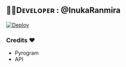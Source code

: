 

## 👨‍💻Dᴇᴠᴇʟᴏᴘᴇʀ : @InukaRanmira

[![Deploy](https://www.herokucdn.com/deploy/button.svg)](https://heroku.com/deploy?template=https://github.com/InukaRanmira/Fake-Mail-BOT)
 
 
 ###  Credits ❤
 - Pyrogram
 - API

 

